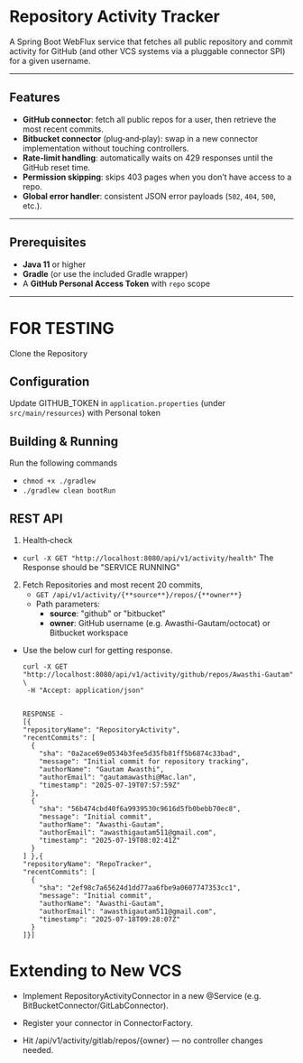 # Repository Activity Tracker

A Spring Boot WebFlux service that fetches all public repository and commit activity for GitHub (and other VCS systems via a pluggable connector SPI) for a given username.

---

## Features

- **GitHub connector**: fetch all public repos for a user, then retrieve the most recent commits.  
- **Bitbucket connector** (plug‑and‑play): swap in a new connector implementation without touching controllers.  
- **Rate‑limit handling**: automatically waits on 429 responses until the GitHub reset time.  
- **Permission skipping**: skips 403 pages when you don’t have access to a repo.  
- **Global error handler**: consistent JSON error payloads (`502`, `404`, `500`, etc.).

---

## Prerequisites

- **Java 11** or higher  
- **Gradle** (or use the included Gradle wrapper)  
- A **GitHub Personal Access Token** with `repo` scope  

---

# FOR TESTING 
Clone the Repository

## Configuration 

Update GITHUB_TOKEN in `application.properties` (under `src/main/resources`) with Personal token


## **Building & Running**
 Run the following commands
- `chmod +x ./gradlew`
- `./gradlew clean bootRun`


## **REST API**
1. Health‑check 
- `curl -X GET "http://localhost:8080/api/v1/activity/health"`
 The Response should be "SERVICE RUNNING"
2. Fetch Repositories and most recent 20 commits,
   - `GET /api/v1/activity/{**source**}/repos/{**owner**}`
   - Path parameters:
     - **source**: "github" or "bitbucket"
     - **owner**: GitHub username (e.g. Awasthi-Gautam/octocat) or Bitbucket workspace

  - Use the below curl for getting response.

    ```
    curl -X GET "http://localhost:8080/api/v1/activity/github/repos/Awasthi-Gautam" \
     -H "Accept: application/json"
    
    
    RESPONSE -
    [{
    "repositoryName": "RepositoryActivity",
    "recentCommits": [
      {
        "sha": "0a2ace69e0534b3fee5d35fb81ff5b6874c33bad",
        "message": "Initial commit for repository tracking",
        "authorName": "Gautam Awasthi",
        "authorEmail": "gautamawasthi@Mac.lan",
        "timestamp": "2025-07-19T07:57:59Z"
      },
      {
        "sha": "56b474cbd40f6a9939530c9616d5fb0bebb70ec8",
        "message": "Initial commit",
        "authorName": "Awasthi-Gautam",
        "authorEmail": "awasthigautam511@gmail.com",
        "timestamp": "2025-07-19T08:02:41Z"
      }
    ] },{
    "repositoryName": "RepoTracker",
    "recentCommits": [
      {
        "sha": "2ef98c7a65624d1dd77aa6fbe9a0607747353cc1",
        "message": "Initial commit",
        "authorName": "Awasthi-Gautam",
        "authorEmail": "awasthigautam511@gmail.com",
        "timestamp": "2025-07-18T09:28:07Z"
      }
    ]}]

# Extending to New VCS
- Implement RepositoryActivityConnector in a new @Service (e.g. BitBucketConnector/GitLabConnector).

- Register your connector in ConnectorFactory.

- Hit /api/v1/activity/gitlab/repos/{owner} — no controller changes needed.
